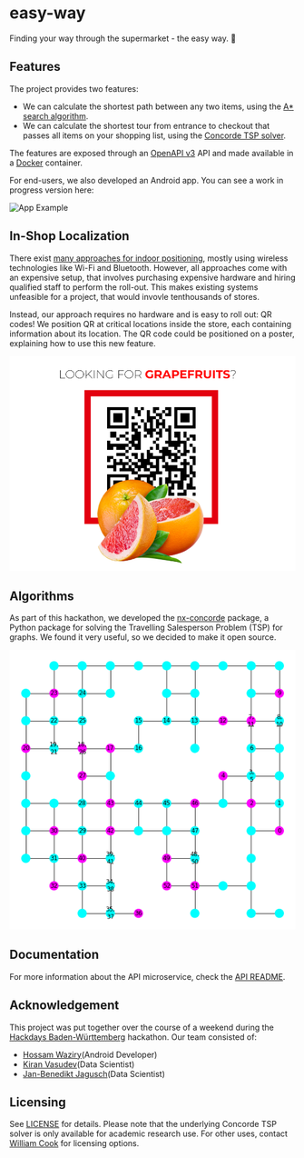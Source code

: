 # easy-way

Finding your way through the supermarket - the easy way. 🤙

## Features

The project provides two features:

* We can calculate the shortest path between any two items, using the [A* search algorithm](https://en.wikipedia.org/wiki/A*_search_algorithm).
* We can calculate the shortest tour from entrance to checkout that passes all items on your shopping list, using the [Concorde TSP solver](http://www.math.uwaterloo.ca/tsp/concorde.html).

The features are exposed through an [OpenAPI v3](https://swagger.io/specification/) API and made available in a [Docker](https://www.docker.com/) container.

For end-users, we also developed an Android app. You can see a work in progress version here:

![App Example](app.gif)

## In-Shop Localization

There exist [many approaches for indoor positioning](https://en.wikipedia.org/wiki/Indoor_positioning_system#Wireless_technologies), mostly using wireless technologies like Wi-Fi and Bluetooth. However, all approaches come with an expensive setup, that involves purchasing expensive hardware and hiring qualified staff to perform the roll-out. This makes existing systems unfeasible for a project, that would invovle tenthousands of stores.

Instead, our approach requires no hardware and is easy to roll out: QR codes! We position QR at critical locations inside the store, each containing information about its location. The QR code could be positioned on a poster, explaining how to use this new feature.

![QR Example](qr_example.png)

## Algorithms

As part of this hackathon, we developed the [nx-concorde](https://github.com/janjagusch/nx-concorde) package, a Python package for solving the Travelling Salesperson Problem (TSP) for graphs. We found it very useful, so we decided to make it open source.

![nx-concorde example](nx_concorde_example.png)

## Documentation

For more information about the API microservice, check the [API README](./api/README.md).

## Acknowledgement

This project was put together over the course of a weekend during the [Hackdays Baden-Württemberg](https://www.hack-days.de/baden-wuerttemberg) hackathon. Our team consisted of:

* [Hossam Waziry](https://www.linkedin.com/in/7ossam-gamal/)(Android Developer)
* [Kiran Vasudev](https://www.linkedin.com/in/kiranvasudev/)(Data Scientist)
* [Jan-Benedikt Jagusch](https://www.linkedin.com/in/janjagusch/)(Data Scientist)

## Licensing

See [LICENSE](LICENSE) for details. Please note that the underlying Concorde TSP solver is only available for academic research use. For other uses, contact [William Cook](bico@uwaterloo.ca) for licensing options.
